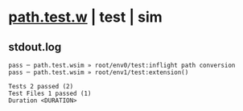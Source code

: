 # [path.test.w](../../../../../../examples/tests/sdk_tests/fs/path.test.w) | test | sim

## stdout.log
```log
pass ─ path.test.wsim » root/env0/test:inflight path conversion
pass ─ path.test.wsim » root/env1/test:extension()             
 
Tests 2 passed (2)
Test Files 1 passed (1)
Duration <DURATION>
```

